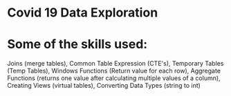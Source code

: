 # Covid 19 Data Exploration 

# Some of the skills used: 
Joins (merge tables), Common Table Expression (CTE's), Temporary Tables (Temp Tables), 
Windows Functions (Return value for each row), Aggregate Functions (returns one value after calculating multiple values of a column),
Creating Views (virtual tables), Converting Data Types (string to int)
